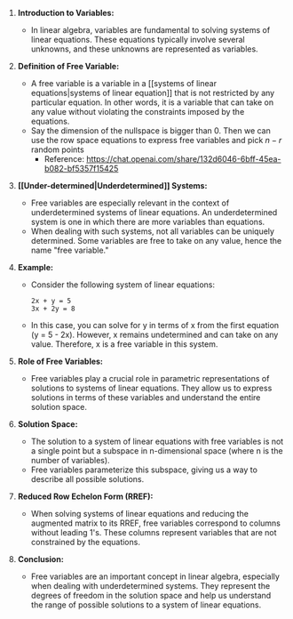 
1. **Introduction to Variables:**
   - In linear algebra, variables are fundamental to solving systems of linear equations. These equations typically involve several unknowns, and these unknowns are represented as variables.

2. **Definition of Free Variable:**
   - A free variable is a variable in a [[systems of linear equations|systems of linear equation]] that is not restricted by any particular equation. In other words, it is a variable that can take on any value without violating the constraints imposed by the equations.
   - Say the dimension of the nullspace is bigger than 0. Then we can use the row space equations to express free variables and pick $n-r$  random points 
	   - Reference: https://chat.openai.com/share/132d6046-6bff-45ea-b082-bf5357f15425

3. **[[Under-determined|Underdetermined]] Systems:**
   - Free variables are especially relevant in the context of underdetermined systems of linear equations. An underdetermined system is one in which there are more variables than equations.
   - When dealing with such systems, not all variables can be uniquely determined. Some variables are free to take on any value, hence the name "free variable."

4. **Example:**
   - Consider the following system of linear equations:
     ```
     2x + y = 5
     3x + 2y = 8
     ```
   - In this case, you can solve for y in terms of x from the first equation (y = 5 - 2x). However, x remains undetermined and can take on any value. Therefore, x is a free variable in this system.

5. **Role of Free Variables:**
   - Free variables play a crucial role in parametric representations of solutions to systems of linear equations. They allow us to express solutions in terms of these variables and understand the entire solution space.

6. **Solution Space:**
   - The solution to a system of linear equations with free variables is not a single point but a subspace in n-dimensional space (where n is the number of variables).
   - Free variables parameterize this subspace, giving us a way to describe all possible solutions.

7. **Reduced Row Echelon Form (RREF):**
   - When solving systems of linear equations and reducing the augmented matrix to its RREF, free variables correspond to columns without leading 1's. These columns represent variables that are not constrained by the equations.

8. **Conclusion:**
   - Free variables are an important concept in linear algebra, especially when dealing with underdetermined systems. They represent the degrees of freedom in the solution space and help us understand the range of possible solutions to a system of linear equations.